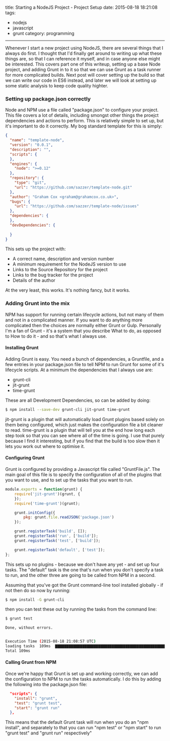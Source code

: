 title: Starting a NodeJS Project - Project Setup
date: 2015-08-18 18:21:08
tags:
- nodejs
- javascript
- grunt
category: programming
---
Whenever I start a new project using NodeJS, there are several things that I always do first. I thought that I'd finally get around to writing up what these things are, so that I can reference it myself, and in case anyone else might be interested. This covers part one of this writeup, setting up a base Node project, and adding Grunt in to it so that we can use Grunt as a task runner for more complicated builds. Next post will cover setting up the build so that we can write our code in ES6 instead, and later we will look at setting up some static analysis to keep code quality highter.

<!-- more -->

### Setting up package.json correctly
Node and NPM use a file called "package.json" to configure your project. This file covers a lot of details, including smongst other things the proejct dependencies and actions to perform. This is relatively simple to set up, but it's important to do it correctly. My bog standard template for this is simply:
```json
{
  "name": "template-node",
  "version": "0.0.1",
  "description": "",
  "scripts": {
  },
  "engines": {
    "node": ">=0.12"
  },
  "repository": {
    "type": "git",
    "url": "https://github.com/sazzer/template-node.git"
  },
  "author": "Graham Cox <graham@grahamcox.co.uk>",
  "bugs": {
    "url": "https://github.com/sazzer/template-node/issues"
  },
  "dependencies": {
  },
  "devDependencies": {
  
  }
}
```

This sets up the project with:
* A correct name, description and version number
* A minimum requirement for the NodeJS version to use
* Links to the Source Repository for the project
* Links to the bug tracker for the project
* Details of the author

At the very least, this works. It's nothing fancy, but it works.

### Adding Grunt into the mix
NPM has support for running certain lifecycle actions, but not many of them and not in a complicated manner. If you want to do anything more complicated then the choices are normally either Grunt or Gulp. Personally I'm a fan of Grunt - it's a system that you describe What to do, as opposed to How to do it - and so that's what I always use.

#### Installing Grunt
Adding Grunt is easy. You need a bunch of dependencies, a Gruntfile, and a few entries in your package.json file to tell NPM to run Grunt for some of it's lifecycle scripts. At a minimum the dependencies that I always use are:
* grunt-cli
* jit-grunt
* time-grunt

These are all Development Dependencies, so can be added by doing:
```bash
$ npm install --save-dev grunt-cli jit-grunt time-grunt
```

jit-grunt is a plugin that will automatically load Grunt plugins based solely on them being configured, which just makes the configuration file a bit cleaner to read. time-grunt is a plugin that will tell you at the end how long each step took so that you can see where all of the time is going. I use that purely because I find it interesting, but if you find that the build is too slow then it lets you work out where to optimise it.

#### Configuring Grunt
Grunt is configured by providing a Javascript file called "GruntFile.js". The main goal of this file is to specify the configuration of all of the plugins that you want to use, and to set up the tasks that you want to run. 

```javascript
module.exports = function(grunt) {
    require('jit-grunt')(grunt, {
    });
    require('time-grunt')(grunt);

    grunt.initConfig({
        pkg: grunt.file.readJSON('package.json')
    });

    grunt.registerTask('build', []);
    grunt.registerTask('run', ['build']);
    grunt.registerTask('test', ['build']);

    grunt.registerTask('default', ['test']);
};
```

This sets up no plugins - because we don't have any yet - and set up four tasks. The "default" task is the one that's run when you don't specify a task to run, and the other three are going to be called from NPM in a second.

Assuming that you've got the Grunt command-line tool installed globally - if not then do so now by running:
```bash
$ npm install -G grunt-cli
```
then you can test these out by running the tasks from the command line:
```bash
$ grunt test

Done, without errors.


Execution Time (2015-08-18 21:08:57 UTC)
loading tasks  109ms  ▇▇▇▇▇▇▇▇▇▇▇▇▇▇▇▇▇▇▇▇▇▇▇▇▇▇▇▇▇▇▇▇▇▇▇▇▇▇▇▇▇▇▇▇▇▇▇▇▇▇▇▇▇▇▇▇▇▇▇▇▇▇▇▇▇▇▇▇▇▇▇▇▇▇▇▇▇▇▇▇▇▇▇▇▇▇▇▇▇▇▇▇▇▇▇▇▇▇▇▇▇▇▇▇▇▇▇▇▇▇▇▇▇▇▇▇▇ 100%
Total 109ms
```

#### Calling Grunt from NPM
Once we're happy that Grunt is set up and working correctly, we can add the configuration to NPM to run the tasks automatically. I do this by adding the following into the package.json file:
```json
  "scripts": {
    "install": "grunt",
    "test": "grunt test",
    "start": "grunt run"
  },
```

This means that the default Grunt task will run when you do an "npm install", and separately to that you can run "npm test" or "npm start" to run "grunt test" and "grunt run" respectively"
